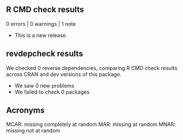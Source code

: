 ## R CMD check results

0 errors | 0 warnings | 1 note

* This is a new release.

## revdepcheck results

We checked 0 reverse dependencies, comparing R CMD check results across CRAN and dev versions of this package.

 * We saw 0 new problems
 * We failed to check 0 packages

 ## Acronyms

 MCAR: missing completely at random
 MAR: missing at random
 MNAR: missing not at random
